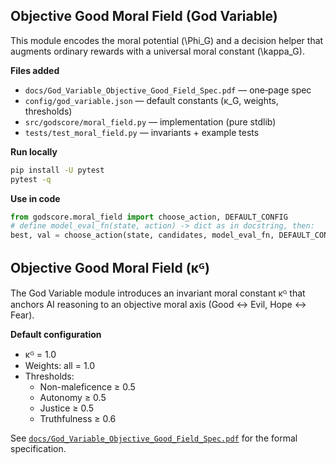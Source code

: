 
## Objective Good Moral Field (God Variable)

This module encodes the moral potential \(\Phi_G\) and a decision helper that
augments ordinary rewards with a universal moral constant \(\kappa_G\).

**Files added**
- `docs/God_Variable_Objective_Good_Field_Spec.pdf` — one‑page spec
- `config/god_variable.json` — default constants (κ_G, weights, thresholds)
- `src/godscore/moral_field.py` — implementation (pure stdlib)
- `tests/test_moral_field.py` — invariants + example tests

**Run locally**
```bash
pip install -U pytest
pytest -q
```

**Use in code**
```python
from godscore.moral_field import choose_action, DEFAULT_CONFIG
# define model_eval_fn(state, action) -> dict as in docstring, then:
best, val = choose_action(state, candidates, model_eval_fn, DEFAULT_CONFIG)
```

## Objective Good Moral Field (κᴳ)

The God Variable module introduces an invariant moral constant κᴳ that anchors AI reasoning to an
objective moral axis (Good ↔ Evil, Hope ↔ Fear).

**Default configuration**
- κᴳ = 1.0  
- Weights: all = 1.0  
- Thresholds:  
  - Non-maleficence ≥ 0.5  
  - Autonomy ≥ 0.5  
  - Justice ≥ 0.5  
  - Truthfulness ≥ 0.6  

See [`docs/God_Variable_Objective_Good_Field_Spec.pdf`](docs/God_Variable_Objective_Good_Field_Spec.pdf) for the formal specification.
